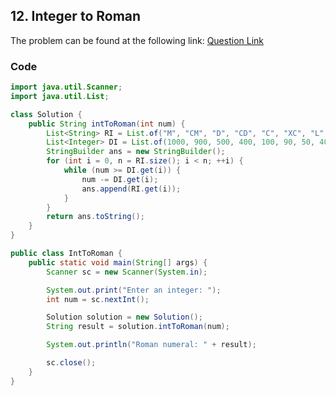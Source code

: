 ## 12. Integer to Roman
The problem can be found at the following link: [Question Link](https://leetcode.com/problems/integer-to-roman/description/)

### Code

```java
import java.util.Scanner;
import java.util.List;

class Solution {
    public String intToRoman(int num) {
        List<String> RI = List.of("M", "CM", "D", "CD", "C", "XC", "L", "XL", "X", "IX", "V", "IV", "I");
        List<Integer> DI = List.of(1000, 900, 500, 400, 100, 90, 50, 40, 10, 9, 5, 4, 1);
        StringBuilder ans = new StringBuilder();
        for (int i = 0, n = RI.size(); i < n; ++i) {
            while (num >= DI.get(i)) {
                num -= DI.get(i);
                ans.append(RI.get(i));
            }
        }
        return ans.toString();
    }
}

public class IntToRoman {
    public static void main(String[] args) {
        Scanner sc = new Scanner(System.in);

        System.out.print("Enter an integer: ");
        int num = sc.nextInt();

        Solution solution = new Solution();
        String result = solution.intToRoman(num);

        System.out.println("Roman numeral: " + result);

        sc.close();
    }
}

```